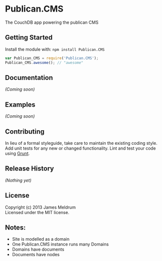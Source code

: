 # Publican.CMS

The CouchDB app powering the publican CMS

## Getting Started
Install the module with: `npm install Publican.CMS`

```javascript
var Publican_CMS = require('Publican.CMS');
Publican_CMS.awesome(); // "awesome"
```

## Documentation
_(Coming soon)_

## Examples
_(Coming soon)_

## Contributing
In lieu of a formal styleguide, take care to maintain the existing coding style. Add unit tests for any new or changed functionality. Lint and test your code using [Grunt](http://gruntjs.com/).

## Release History
_(Nothing yet)_

## License
Copyright (c) 2013 James Meldrum  
Licensed under the MIT license.

## Notes:

  - Site is modelled as a domain
  - One Publican.CMS instance runs many Domains
  - Domains have documents
  - Documents have nodes
